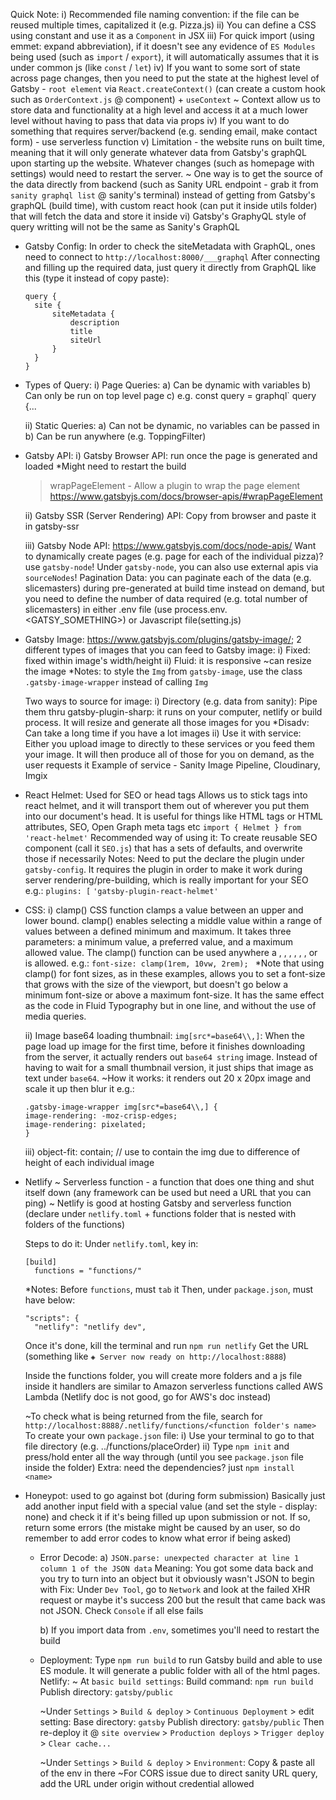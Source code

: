 Quick Note:
i) Recommended file naming convention: if the file can be reused multiple times, capitalized it (e.g. Pizza.js)
ii) You can define a CSS using constant and use it as a `Component` in JSX
iii) For quick import (using emmet: expand abbreviation), if it doesn't see any evidence of `ES Modules` being used (such as `import` / `export`), it will automatically assumes that it is under common js (like `const` / `let`)
iv) If you want to some sort of state across page changes, then you need to put the state at the highest level of Gatsby - `root element` via `React.createContext()` (can create a custom hook such as `OrderContext.js` @ component) + `useContext`
~ Context allow us to store data and functionality at a high level and access it at a much lower level without having to pass that data via props
iv) If you want to do something that requires server/backend (e.g. sending email, make contact form) - use serverless function
v) Limitation - the website runs on built time, meaning that it will only generate whatever data from Gatsby's graphQL upon starting up the website. Whatever changes (such as homepage with settings) would need to restart the server.
~ One way is to get the source of the data directly from backend (such as Sanity URL endpoint - grab it from `sanity graphql list` @ sanity's terminal) instead of getting from Gatsby's graphQL (build time), with custom react hook (can put it inside utils folder) that will fetch the data and store it inside
vi) Gatsby's GraphyQL style of query writting will not be the same as Sanity's GraphQL

- Gatsby Config:
  In order to check the siteMetadata with GraphQL, ones need to connect to `http://localhost:8000/___graphql`
  After connecting and filling up the required data, just query it directly from GraphQL like this (type it instead of copy paste):

  ```
  query {
    site {
        siteMetadata {
            description
            title
            siteUrl
        }
    }
  }
  ```

- Types of Query:
  i) Page Queries:
  a) Can be dynamic with variables
  b) Can only be run on top level page
  c) e.g. const query = graphql`
  query {...

  ii) Static Queries:
  a) Can not be dynamic, no variables can be passed in
  b) Can be run anywhere (e.g. ToppingFilter)

- Gatsby API:
  i) Gatsby Browser API: run once the page is generated and loaded
  \*Might need to restart the build

  > wrapPageElement - Allow a plugin to wrap the page element
  > https://www.gatsbyjs.com/docs/browser-apis/#wrapPageElement

  ii) Gatsby SSR (Server Rendering) API:
  Copy from browser and paste it in gatsby-ssr

  iii) Gatsby Node API:
  https://www.gatsbyjs.com/docs/node-apis/
  Want to dynamically create pages (e.g. page for each of the individual pizza)? use `gatsby-node`!
  Under `gatsby-node`, you can also use external apis via `sourceNodes`!
  Pagination Data: you can paginate each of the data (e.g. slicemasters) during pre-generated at build time instead on demand, but you need to define the number of data required (e.g. total number of slicemasters) in either .env file (use process.env.<GATSY_SOMETHING>) or Javascript file(setting.js)

- Gatsby Image:
  https://www.gatsbyjs.com/plugins/gatsby-image/;
  2 different types of images that you can feed to Gatsby image:
  i) Fixed: fixed within image's width/height
  ii) Fluid: it is responsive ~can resize the image
  \*Notes: to style the `Img` from `gatsby-image`, use the class `.gatsby-image-wrapper` instead of calling `Img`

  Two ways to source for image:
  i) Directory (e.g. data from sanity):
  Pipe them thru gatsby-plugin-sharp: it runs on your computer, netlify or build process. It will resize and generate all those images for you
  \*Disadv: Can take a long time if you have a lot images
  ii) Use it with service:
  Either you upload image to directly to these services or you feed them your image. It will then produce all of those for you on demand, as the user requests it
  Example of service - Sanity Image Pipeline, Cloudinary, Imgix

- React Helmet:
  Used for SEO or head tags
  Allows us to stick tags into react helmet, and it will transport them out of wherever you put them into our document's head. It is useful for things like HTML tags or HTML attributes, SEO, Open Graph meta tags etc
  `import { Helmet } from 'react-helmet'`
  Recommended way of using it:
  To create reusable SEO component (call it `SEO.js`) that has a sets of defaults, and overwrite those if necessarily
  Notes: Need to put the declare the plugin under `gatsby-config`. It requires the plugin in order to make it work during server rendering/pre-building, which is really important for your SEO
  e.g.:
  `plugins: [`
  `'gatsby-plugin-react-helmet'`

- CSS:
  i) clamp() CSS function clamps a value between an upper and lower bound. clamp() enables selecting a middle value within a range of values between a defined minimum and maximum. It takes three parameters: a minimum value, a preferred value, and a maximum allowed value. The clamp() function can be used anywhere a <length>, <frequency>, <angle>, <time>, <percentage>, <number>, or <integer> is allowed.
  e.g.:
  `font-size: clamp(1rem, 10vw, 2rem); `
  \*Note that using clamp() for font sizes, as in these examples, allows you to set a font-size that grows with the size of the viewport, but doesn't go below a minimum font-size or above a maximum font-size. It has the same effect as the code in Fluid Typography but in one line, and without the use of media queries.

  ii) Image base64 loading thumbnail:
  `img[src*=base64\\,]`: When the page load up image for the first time, before it finishes downloading from the server, it actually renders out `base64 string` image. Instead of having to wait for a small thumbnail version, it just ships that image as text under `base64`.
  ~How it works: it renders out 20 x 20px image and scale it up then blur it
  e.g.:

  ```
  .gatsby-image-wrapper img[src*=base64\\,] {
  image-rendering: -moz-crisp-edges;
  image-rendering: pixelated;
  }
  ```

  iii) object-fit: contain; // use to contain the img due to difference of height of each individual image

- Netlify
  ~ Serverless function - a function that does one thing and shut itself down (any framework can be used but need a URL that you can ping)
  ~ Netlify is good at hosting Gatsby and serverless function (declare under `netlify.toml` + functions folder that is nested with folders of the functions)

  Steps to do it:
  Under `netlify.toml`, key in:

  ```
  [build]
    functions = "functions/"
  ```

  \*Notes: Before `functions`, must `tab` it
  Then, under `package.json`, must have below:

  ```
  "scripts": {
    "netlify": "netlify dev",
  ```

  Once it's done, kill the terminal and run `npm run netlify`
  Get the URL (something like `◈ Server now ready on http://localhost:8888`)

  Inside the functions folder, you will create more folders and a js file inside it
  handlers are similar to Amazon serverless functions called AWS Lambda (Netlify doc is not good, go for AWS's doc instead)

  ~To check what is being returned from the file, search for `http://localhost:8888/.netlify/functions/<function folder's name>`
  To create your own `package.json` file:
  i) Use your terminal to go to that file directory (e.g. ../functions/placeOrder)
  ii) Type `npm init` and press/hold enter all the way through (until you see `package.json` file inside the folder)
  Extra: need the dependencies? just `npm install <name>`

- Honeypot: used to go against bot (during form submission)
  Basically just add another input field with a special value (and set the style - display: none) and check it if it's being filled up upon submission or not. If so, return some errors (the mistake might be caused by an user, so do remember to add error codes to know what error if being asked)

  - Error Decode:
    a) `JSON.parse: unexpected character at line 1 column 1 of the JSON data`
    Meaning: You got some data back and you try to turn into an object but it obviously wasn't JSON to begin with
    Fix: Under `Dev Tool`, go to `Network` and look at the failed XHR request or maybe it's success 200 but the result that came back was not JSON. Check `Console` if all else fails

    b) If you import data from `.env`, sometimes you'll need to restart the build

  - Deployment:
    Type `npm run build` to run Gatsby build and able to use ES module. It will generate a public folder with all of the html pages.
    Netlify:
    ~ At `basic build settings`:
    Build command: `npm run build`
    Publish directory: `gatsby/public`

    ~Under `Settings` > `Build & deploy` > `Continuous Deployment` > edit setting:
    Base directory: `gatsby`
    Publish directory: `gatsby/public`
    Then re-deploy it @ `site overview` > `Production deploys` > `Trigger deploy` > `Clear cache...`

    ~Under `Settings` > `Build & deploy` > `Environment`: Copy & paste all of the env in there
    ~For CORS issue due to direct sanity URL query, add the URL under origin without credential allowed
